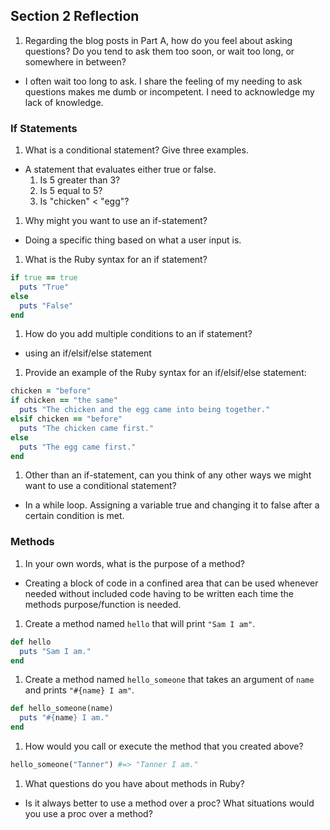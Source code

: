 ## Section 2 Reflection

1. Regarding the blog posts in Part A, how do you feel about asking questions? Do you tend to ask them too soon, or wait too long, or somewhere in between?
  * I often wait too long to ask. I share the feeling of my needing to ask questions makes me dumb or incompetent. I need to acknowledge my lack of knowledge.

### If Statements

1. What is a conditional statement? Give three examples.
  * A statement that evaluates either true or false.
    1. Is 5 greater than 3?
    2. Is 5 equal to 5?
    3. Is "chicken" < "egg"?

1. Why might you want to use an if-statement?
  * Doing a specific thing based on what a user input is.

1. What is the Ruby syntax for an if statement?
```ruby
if true == true
  puts "True"
else
  puts "False"
end
```

1. How do you add multiple conditions to an if statement?
  * using an if/elsif/else statement

1. Provide an example of the Ruby syntax for an if/elsif/else statement:
```ruby
chicken = "before"
if chicken == "the same"
  puts "The chicken and the egg came into being together."
elsif chicken == "before"
  puts "The chicken came first."
else
  puts "The egg came first."
end
```

1. Other than an if-statement, can you think of any other ways we might want to use a conditional statement?
  * In a while loop. Assigning a variable true and changing it to false after a certain condition is met.

### Methods

1. In your own words, what is the purpose of a method?
  * Creating a block of code in a confined area that can be used whenever needed without included code having to be written each time the methods purpose/function is needed.

1. Create a method named `hello` that will print `"Sam I am"`.
```ruby
def hello
  puts "Sam I am."
end
```

1. Create a method named `hello_someone` that takes an argument of `name` and prints `"#{name} I am"`.
```ruby
def hello_someone(name)
  puts "#{name} I am."
end
```

1. How would you call or execute the method that you created above?
```ruby
hello_someone("Tanner") #=> "Tanner I am."
```

1. What questions do you have about methods in Ruby?
  * Is it always better to use a method over a proc? What situations would you use a proc over a method?

